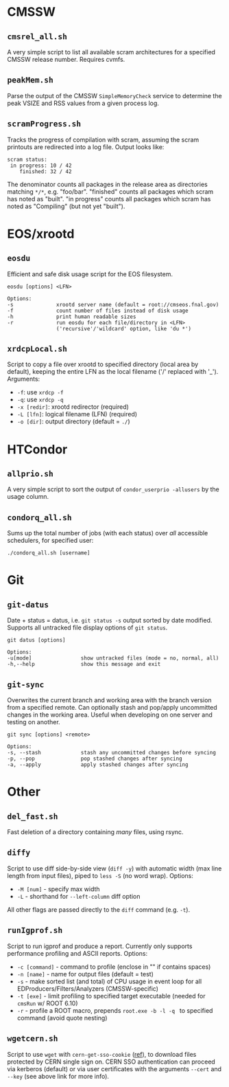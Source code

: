 # CMSSW

## `cmsrel_all.sh`

A very simple script to list all available scram architectures for a specified CMSSW release number. Requires cvmfs.

## `peakMem.sh`

Parse the output of the CMSSW `SimpleMemoryCheck` service to determine the peak VSIZE and RSS values from a given process log.

## `scramProgress.sh`

Tracks the progress of compilation with scram, assuming the scram printouts are redirected into a log file. Output looks like:
```
scram status:
 in progress: 10 / 42
    finished: 32 / 42
```
The denominator counts all packages in the release area as directories matching `*/*`, e.g. "foo/bar".
"finished" counts all packages which scram has noted as "built".
"in progress" counts all packages which scram has noted as "Compiling" (but not yet "built").

# EOS/xrootd

## `eosdu`

Efficient and safe disk usage script for the EOS filesystem.
```
eosdu [options] <LFN>

Options:
-s              xrootd server name (default = root://cmseos.fnal.gov)
-f              count number of files instead of disk usage
-h              print human readable sizes
-r              run eosdu for each file/directory in <LFN>
                ('recursive'/'wildcard' option, like 'du *')
```

## `xrdcpLocal.sh`

Script to copy a file over xrootd to specified directory (local area by default),
keeping the entire LFN as the local filename ('/' replaced with '_'). Arguments:
* `-f`: use `xrdcp -f`
* `-q`: use `xrdcp -q`
* `-x [redir]`: xrootd redirector (required)
* `-L [lfn]`: logical filename (LFN) (required)
* `-o [dir]`: output directory (default = `./`)

# HTCondor

## `allprio.sh`

A very simple script to sort the output of `condor_userprio -allusers` by the usage column.

## `condorq_all.sh`

Sums up the total number of jobs (with each status) over *all* accessible schedulers, for specified user:
```
./condorq_all.sh [username]
```

# Git

## `git-datus`

Date + status = datus, i.e. `git status -s` output sorted by date modified.
Supports all untracked file display options of `git status`.
```
git datus [options]

Options:
-u[mode]                show untracked files (mode = no, normal, all)
-h,--help               show this message and exit
```

## `git-sync`

Overwrites the current branch and working area with the branch version from a specified remote.
Can optionally stash and pop/apply uncommitted changes in the working area.
Useful when developing on one server and testing on another.
```
git sync [options] <remote>

Options:
-s, --stash             stash any uncommitted changes before syncing
-p, --pop               pop stashed changes after syncing
-a, --apply             apply stashed changes after syncing
```

# Other

## `del_fast.sh`

Fast deletion of a directory containing *many* files, using rsync.

## `diffy`

Script to use diff side-by-side view (`diff -y`) with automatic width (max line length from input files), piped to `less -S` (no word wrap). Options:
* `-M [num]` - specify max width
* `-L` - shorthand for `--left-column` diff option

All other flags are passed directly to the `diff` command (e.g. `-t`).

## `runIgprof.sh`

Script to run igprof and produce a report. Currently only supports performance profiling and ASCII reports. Options:
* `-c [command]` - command to profile (enclose in "" if contains spaces)
* `-n [name]` - name for output files (default = test)
* `-s` - make sorted list (and total) of CPU usage in event loop for all EDProducers/Filters/Analyzers (CMSSW-specific)
* `-t [exe]` - limit profiling to specified target executable (needed for `cmsRun` w/ ROOT 6.10)
* `-r` - profile a ROOT macro, prepends `root.exe -b -l -q ` to specified command (avoid quote nesting)

## `wgetcern.sh`

Script to use `wget` with `cern-get-sso-cookie` ([ref](http://linux.web.cern.ch/linux/docs/cernssocookie.shtml)),
to download files protected by CERN single sign on.
CERN SSO authentication can proceed via kerberos (default) or via user certificates
with the arguments `--cert` and `--key` (see above link for more info).
